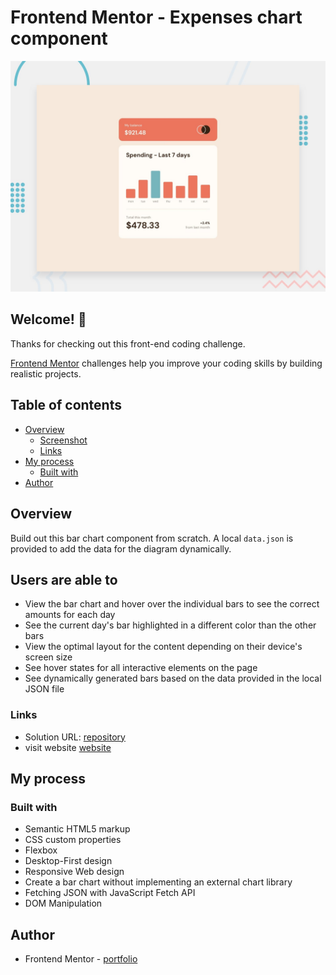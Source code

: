 # Frontend Mentor - Expenses chart component

![Design preview for the Expenses chart component coding challenge](./design/desktop-preview.jpg)

## Welcome! 👋

Thanks for checking out this front-end coding challenge.

[Frontend Mentor](https://www.frontendmentor.io) challenges help you improve your coding skills by building realistic projects.

## Table of contents

- [Overview](#overview)
  - [Screenshot](#screenshot)
  - [Links](#links)
- [My process](#my-process)
  - [Built with](#built-with)
- [Author](#author)

## Overview
Build out this bar chart component from scratch. A  local `data.json` is provided to add the data for the diagram dynamically.

## Users are able to

- View the bar chart and hover over the individual bars to see the correct amounts for each day
- See the current day's bar highlighted in a different color than the other bars
- View the optimal layout for the content depending on their device's screen size
- See hover states for all interactive elements on the page
- See dynamically generated bars based on the data provided in the local JSON file

### Links

- Solution URL: [repository](https://github.com/zlatozaraZlatkova/single-column-coming-soon-page)
- visit website [website](https://single-column-coming-soon-page.netlify.app/)


## My process

### Built with

- Semantic HTML5 markup
- CSS custom properties
- Flexbox
- Desktop-First design
- Responsive Web design
- Create a bar chart without implementing an external chart library
- Fetching JSON with JavaScript Fetch API
- DOM Manipulation



## Author

- Frontend Mentor - [portfolio](https://www.frontendmentor.io/profile/zlatozaraZlatkova)